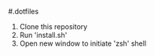#.dotfiles

1. Clone this repository
2. Run 'install.sh'
3. Open new window to initiate 'zsh' shell


